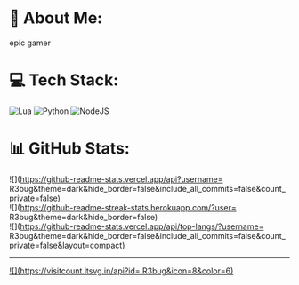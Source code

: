 # 💫 About Me:
epic gamer


# 💻 Tech Stack:
![Lua](https://img.shields.io/badge/lua-%232C2D72.svg?style=for-the-badge&logo=lua&logoColor=white) ![Python](https://img.shields.io/badge/python-3670A0?style=for-the-badge&logo=python&logoColor=ffdd54) ![NodeJS](https://img.shields.io/badge/node.js-6DA55F?style=for-the-badge&logo=node.js&logoColor=white)
# 📊 GitHub Stats:
![](https://github-readme-stats.vercel.app/api?username= R3bug&theme=dark&hide_border=false&include_all_commits=false&count_private=false)<br/>
![](https://github-readme-streak-stats.herokuapp.com/?user= R3bug&theme=dark&hide_border=false)<br/>
![](https://github-readme-stats.vercel.app/api/top-langs/?username= R3bug&theme=dark&hide_border=false&include_all_commits=false&count_private=false&layout=compact)

---
[![](https://visitcount.itsvg.in/api?id= R3bug&icon=8&color=6)](https://visitcount.itsvg.in)

<!-- Proudly created with GPRM ( https://gprm.itsvg.in ) -->
